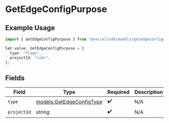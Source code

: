 # GetEdgeConfigPurpose

## Example Usage

```typescript
import { GetEdgeConfigPurpose } from "@vercel/sdk/models/getedgeconfigop.js";

let value: GetEdgeConfigPurpose = {
  type: "flags",
  projectId: "<id>",
};
```

## Fields

| Field                                                      | Type                                                       | Required                                                   | Description                                                |
| ---------------------------------------------------------- | ---------------------------------------------------------- | ---------------------------------------------------------- | ---------------------------------------------------------- |
| `type`                                                     | [models.GetEdgeConfigType](../models/getedgeconfigtype.md) | :heavy_check_mark:                                         | N/A                                                        |
| `projectId`                                                | *string*                                                   | :heavy_check_mark:                                         | N/A                                                        |